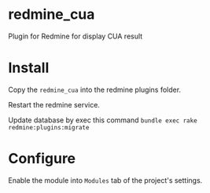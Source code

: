 # redmine_cua
Plugin for Redmine for display CUA result

# Install

Copy the `redmine_cua` into the redmine plugins folder.

Restart the redmine service.

Update database by exec this command `bundle exec rake redmine:plugins:migrate`

# Configure

Enable the module into `Modules` tab of the project's settings.